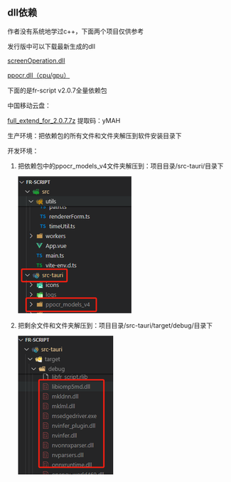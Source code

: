 ## dll依赖

作者没有系统地学过c++，下面两个项目仅供参考

发行版中可以下载最新生成的dll

[screenOperation.dll](https://gitee.com/chensuifengran/screen-operation-csfr_dll)

[ppocr.dll（cpu/gpu）](https://gitee.com/chensuifengran/ocr_dll_for_ppocr)

下面的是fr-script v2.0.7全量依赖包

中国移动云盘：

[full_extend_for_2.0.7.7z](https://caiyun.139.com/m/i?145C7XEx6WydU) 提取码：yMAH

生产环境：把依赖包的所有文件和文件夹解压到软件安装目录下

开发环境：

1. 把依赖包中的ppocr_models_v4文件夹解压到：项目目录/src-tauri/目录下

   ![image-20240922142407217](./imgs/dev-dir-1.png)

2. 把剩余文件和文件夹解压到：项目目录/src-tauri/target/debug/目录下

   ![image-20240922142747824](./imgs/dev-dir-2.png)
